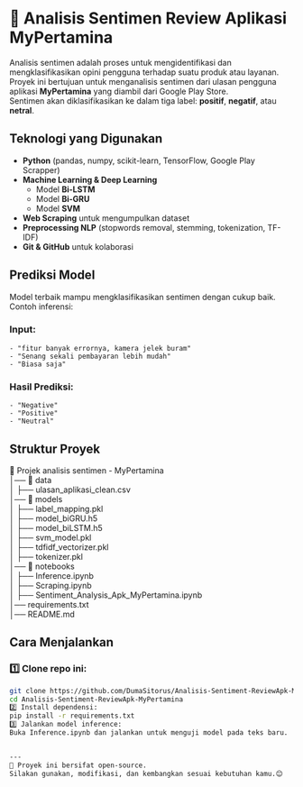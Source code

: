 # 🚀 Analisis Sentimen Review Aplikasi MyPertamina

Analisis sentimen adalah proses untuk mengidentifikasi dan mengklasifikasikan opini pengguna terhadap suatu produk atau layanan.  
Proyek ini bertujuan untuk menganalisis sentimen dari ulasan pengguna aplikasi **MyPertamina** yang diambil dari Google Play Store.  
Sentimen akan diklasifikasikan ke dalam tiga label: **positif**, **negatif**, atau **netral**.


## **Teknologi yang Digunakan**  
- **Python** (pandas, numpy, scikit-learn, TensorFlow, Google Play Scrapper)  
- **Machine Learning & Deep Learning**  
  - Model **Bi-LSTM**  
  - Model **Bi-GRU**  
  - Model **SVM**  
- **Web Scraping** untuk mengumpulkan dataset  
- **Preprocessing NLP** (stopwords removal, stemming, tokenization, TF-IDF)  
- **Git & GitHub** untuk kolaborasi  

## **Prediksi Model**  
Model terbaik mampu mengklasifikasikan sentimen dengan cukup baik. 
Contoh inferensi:  
### **Input:**  
    - "fitur banyak errornya, kamera jelek buram"   
    - "Senang sekali pembayaran lebih mudah"  
    - "Biasa saja"  

### **Hasil Prediksi:**  
    - "Negative"  
    - "Positive"  
    - "Neutral"  

## **Struktur Proyek**  
📁 Projek analisis sentimen - MyPertamina  
│── 📂 data  
│   ├── ulasan_aplikasi_clean.csv  
│── 📂 models   
│   ├── label_mapping.pkl  
│   ├── model_biGRU.h5   
│   ├── model_biLSTM.h5   
│   ├── svm_model.pkl   
│   ├── tdfidf_vectorizer.pkl   
│   ├── tokenizer.pkl   
│── 📂 notebooks     
│   ├── Inference.ipynb   
│   ├── Scraping.ipynb   
│   ├── Sentiment_Analysis_Apk_MyPertamina.ipynb   
│── requirements.txt    
│── README.md    

## **Cara Menjalankan**  
### 1️⃣ Clone repo ini: 
```sh
git clone https://github.com/DumaSitorus/Analisis-Sentiment-ReviewApk-MyPertamina.git
cd Analisis-Sentiment-ReviewApk-MyPertamina 
2️⃣ Install dependensi:
pip install -r requirements.txt
3️⃣ Jalankan model inference:
Buka Inference.ipynb dan jalankan untuk menguji model pada teks baru.


---
📢 Proyek ini bersifat open-source.  
Silakan gunakan, modifikasi, dan kembangkan sesuai kebutuhan kamu.😊
